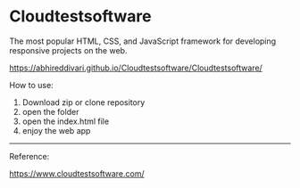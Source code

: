 # Cloudtestsoftware
The most popular HTML, CSS, and JavaScript framework for developing responsive projects on the web.

https://abhireddivari.github.io/Cloudtestsoftware/Cloudtestsoftware/


How to use:
 1. Download zip or clone repository
 2. open the folder
 3. open the index.html file
 4. enjoy the web app
 

____________________
Reference:
 
https://www.cloudtestsoftware.com/
